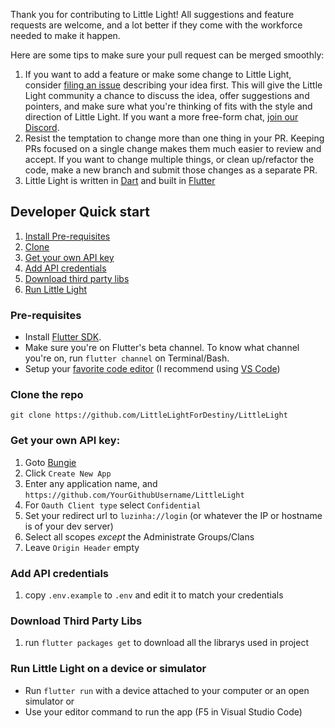 Thank you for contributing to Little Light! All suggestions and feature requests are welcome, and a lot better if they come with the workforce needed to make it happen.

Here are some tips to make sure your pull request can be merged smoothly:

1. If you want to add a feature or make some change to Little Light, consider [filing an issue](https://github.com/DestinyItemManager/DIM/issues/new) describing your idea first. This will give the Little Light community a chance to discuss the idea, offer suggestions and pointers, and make sure what you're thinking of fits with the style and direction of Little Light. If you want a more free-form chat, [join our Discord](https://discord.gg/dTKhBD).
1. Resist the temptation to change more than one thing in your PR. Keeping PRs focused on a single change makes them much easier to review and accept. If you want to change multiple things, or clean up/refactor the code, make a new branch and submit those changes as a separate PR.
1. Little Light is written in [Dart](https://www.dartlang.org/) and built in [Flutter](https://www.flutter.io)

## Developer Quick start

1. [Install Pre-requisites](#pre-requisites)
1. [Clone](#clone-the-repo)
1. [Get your own API key](#get-your-own-api-key)
1. [Add API credentials](#add-api-credentials)
1. [Download third party libs](#download-third-party-libs)
1. [Run Little Light](#run-little-light-on-a-device-or-simulator)


### Pre-requisites

* Install [Flutter SDK](https://flutter.dev/docs/get-started/install).
* Make sure you're on Flutter's beta channel. To know what channel you're on, run ```flutter channel``` on Terminal/Bash.
* Setup your [favorite code editor](https://flutter.dev/docs/get-started/editor) (I recommend using [VS Code](https://code.visualstudio.com/))

### Clone the repo
    git clone https://github.com/LittleLightForDestiny/LittleLight


### Get your own API key:

1. Goto [Bungie](https://www.bungie.net/en/Application)
1. Click `Create New App`
1. Enter any application name, and `https://github.com/YourGithubUsername/LittleLight`
1. For `Oauth Client type` select `Confidential`
1. Set your redirect url to `luzinha://login` (or whatever the IP or hostname is of your dev server)
1. Select all scopes _except_ the Administrate Groups/Clans
1. Leave `Origin Header` empty

### Add API credentials
1. copy ```.env.example``` to ```.env``` and edit it to match your credentials

### Download Third Party Libs
1. run ```flutter packages get``` to download all the librarys used in project


### Run Little Light on a device or simulator
* Run `flutter run` with a device attached to your computer or an open simulator
or
* Use your editor command to run the app (F5 in Visual Studio Code)
